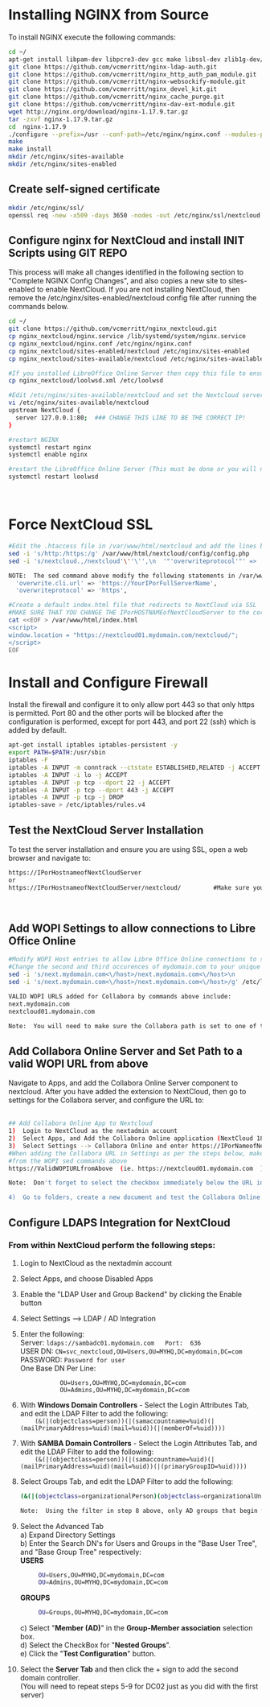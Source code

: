 # Installing NGINX from Source

To install NGINX execute the following commands:

``` bash
cd ~/
apt-get install libpam-dev libpcre3-dev gcc make libssl-dev zlib1g-dev/stable git libxml2 libxml2-dev  libxslt1-dev -y
git clone https://github.com/vcmerritt/nginx-ldap-auth.git
git clone https://github.com/vcmerritt/nginx_http_auth_pam_module.git
git clone https://github.com/vcmerritt/nginx-websockify-module.git
git clone https://github.com/vcmerritt/nginx_devel_kit.git
git clone https://github.com/vcmerritt/nginx_cache_purge.git
git clone https://github.com/vcmerritt/nginx-dav-ext-module.git
wget http://nginx.org/download/nginx-1.17.9.tar.gz
tar -zxvf nginx-1.17.9.tar.gz
cd  nginx-1.17.9
./configure --prefix=/usr --conf-path=/etc/nginx/nginx.conf --modules-path=/etc/nginx/modules/ --add-dynamic-module=/root/nginx_http_auth_pam_module/ --with-http_v2_module --with-http_realip_module --with-http_gzip_static_module --with-http_auth_request_module --with-http_gunzip_module --with-http_ssl_module  --with-stream_ssl_module --with-threads --with-stream --error-log-path=/var/log/nginx/error.log --http-log-path=/var/log/nginx/access.log --with-http_secure_link_module --with-debug --add-dynamic-module=/root/nginx-websockify-module --add-dynamic-module=/root/nginx_devel_kit --add-module=/root/nginx_cache_purge --with-http_dav_module --add-module=/root/nginx-dav-ext-module
make
make install
mkdir /etc/nginx/sites-available
mkdir /etc/nginx/sites-enabled
```

## Create self-signed certificate
``` bash
mkdir /etc/nginx/ssl/
openssl req -new -x509 -days 3650 -nodes -out /etc/nginx/ssl/nextcloud.pem -keyout /etc/nginx/ssl/nextcloud.key
```

## Configure nginx for NextCloud and install INIT Scripts using GIT REPO
This process will make all changes identified in the following section to "Complete NGINX Config Changes", and also copies a new site to sites-enabled to enable NextCloud.  If you are not installing NextCloud, then remove the /etc/nginx/sites-enabled/nextcloud config file after running the commands below.

``` bash
cd ~/
git clone https://github.com/vcmerritt/nginx_nextcloud.git
cp nginx_nextcloud/nginx.service /lib/systemd/system/nginx.service
cp nginx_nextcloud/nginx.conf /etc/nginx/nginx.conf
cp nginx_nextcloud/sites-enabled/nextcloud /etc/nginx/sites-enabled
cp nginx_nextcloud/sites-available/nextcloud /etc/nginx/sites-available

#If you installed LibreOffice Online Server then copy this file to ensure that it works.
cp nginx_nextcloud/loolwsd.xml /etc/loolwsd

#Edit /etc/nginx/sites-available/nextcloud and set the Nextcloud server IP to the IP of the local system or 127.0.0.1
vi /etc/nginx/sites-available/nextcloud
upstream NextCloud {
  server 127.0.0.1:80;  ### CHANGE THIS LINE TO BE THE CORRECT IP!
}

#restart NGINX
systemctl restart nginx
systemctl enable nginx

#restart the LibreOffice Online Server (This must be done or you will not be able to edit documents).
systemctl restart loolwsd
```

<br>

# Force NextCloud SSL

``` bash
#Edit the .htaccess file in /var/www/html/nextcloud and add the lines below right under Rewrite On
sed -i 's/http:/https:/g' /var/www/html/nextcloud/config/config.php
sed -i 's/nextcloud.,/nextcloud'\''\'',\n  '"'overwriteprotocol'"' => '"'https'"',/g' /var/www/html/nextcloud/config/config.php

NOTE:  The sed command above modify the following statements in /var/www/html/nextcloud/config/config.php
  'overwrite.cli.url' => 'https://YourIPorFullServerName',       
  'overwriteprotocol' => 'https',

#Create a default index.html file that redirects to NextCloud via SSL
#MAKE SURE THAT YOU CHANGE THE IPorHOSTNAMEofNextCloudServer to the correct IP
cat <<EOF > /var/www/html/index.html
<script>
window.location = "https://nextcloud01.mydomain.com/nextcloud/";   
</script>
EOF

```

# Install and Configure Firewall
Install the firewall and configure it to only allow port 443 so that only https is permitted.   Port 80 and the other ports will be blocked after the configuration is performed, except for port 443, and port 22 (ssh) which is added by default.
``` bash
apt-get install iptables iptables-persistent -y
export PATH=$PATH:/usr/sbin
iptables -F
iptables -A INPUT -m conntrack --ctstate ESTABLISHED,RELATED -j ACCEPT
iptables -A INPUT -i lo -j ACCEPT
iptables -A INPUT -p tcp --dport 22 -j ACCEPT
iptables -A INPUT -p tcp --dport 443 -j ACCEPT
iptables -A INPUT -p tcp -j DROP
iptables-save > /etc/iptables/rules.v4
```

## Test the NextCloud Server Installation
To test the server installation and ensure you are using SSL, open a web browser and navigate to:

``` HTML
https://IPorHostnameofNextCloudServer
or
https://IPorHostnameofNextCloudServer/nextcloud/         #Make sure you add  the trailing /
```

<br>

## Add WOPI Settings to allow connections to Libre Office Online

``` bash
#Modify WOPI Host entries to allow Libre Office Online connections to specific hostnames
#Change the second and third occurences of mydomain.com to your unique domain name.
sed -i 's/next.mydomain.com<\/host>/next.mydomain.com<\/host>\n            <host desc="Regex pattern of hostname to allow or deny\." allow="true">nextcloud01\.mydomain\.com<\/host>/g' /etc/loolwsd/loolwsd.xml
sed -i 's/next.mydomain.com<\/host>/next.mydomain.com<\/host>/g' /etc/loolwsd/loolwsd.xml

VALID WOPI URLS added for Collabora by commands above include:
next.mydomain.com
nextcloud01.mydomain.com

Note:  You will need to make sure the Collabora path is set to one of these two entries for online document editing to work.
```
  
## Add Collabora Online Server and Set Path to a valid WOPI URL from above
Navigate to Apps, and add the Collabora Online Server component to nextcloud.  After you have added the extension to NextCloud, then go to settings for the Collabora server, and configure the URL to: <br>
<br>

``` bash
## Add Collabora Online App to Nextcloud
1)  Login to NextCloud as the nextadmin account
2)  Select Apps, and Add the Collabora Online application (NextCloud 18) or WOPI Client (which shows as Office Online in settings once installed) for NextCloud 19+
3)  Select Settings --> Collabora Online and enter https://IPorNameofNextCloudServer
#When adding the Collabora URL in Settings as per the steps below, make sure it is a valid url 
#from the WOPI sed commands above
https://ValidWOPIURLfromAbove  (ie. https://nextcloud01.mydomain.com  )

Note:  Don't forget to select the checkbox immediately below the URL in settings to trust certificates if you are using a self-signed certificate.

4)  Go to folders, create a new document and test the Collabora Online functionality.
```

## Configure LDAPS Integration for NextCloud

### From within NextCloud perform the following steps:

1)  Login to NextCloud as the nextadmin account <br>
2)  Select Apps, and choose Disabled Apps <br>
3)  Enable the "LDAP User and Group Backend" by clicking the Enable button  <br>
4)  Select Settings -->  LDAP / AD Integration <br>
5)  Enter the following: <br>
     Server:   ``` ldaps://sambadc01.mydomain.com   Port:  636 ```  <br>
     USER DN:  ``` CN=svc_nextcloud,OU=Users,OU=MYHQ,DC=mydomain,DC=com ```  <br>
     PASSWORD:  ``` Password for user ``` <br>
     One Base DN Per Line:  <br>
     ```
                OU=Users,OU=MYHQ,DC=mydomain,DC=com
                OU=Admins,OU=MYHQ,DC=mydomain,DC=com
     ``` 
6)  With __Windows Domain Controllers__ - Select the Login Attributes Tab, and edit the LDAP Filter to add the following: <br>
     ```     (&(|(objectclass=person))(|(samaccountname=%uid)(|(mailPrimaryAddress=%uid)(mail=%uid))(|(memberOf=%uid)))) ``` 
     
7)  With __SAMBA Domain Controllers__ - Select the Login Attributes Tab, and edit the LDAP Filter to add the following: <br>
     ```     (&(|(objectclass=person))(|(samaccountname=%uid)(|(mailPrimaryAddress=%uid)(mail=%uid))(|(primaryGroupID=%uid)))) ```

8)  Select Groups Tab, and edit the LDAP Filter to add the following: <br>
    ```  bash
    (&(|(objectclass=organizationalPerson)(objectclass=organizationalUnit)(objectclass=person)(objectclass=top)(objectclass=user))(|(cn=Next_*))) 
    
    Note:  Using the filter in step 8 above, only AD groups that begin with Next_ will appear as valid groups in NextCloud.
    ```  
         
9)  Select the Advanced Tab <br>
    a)  Expand Directory Settings <br>
    b)  Enter the Search DN's for Users and Groups in the "Base User Tree", and "Base Group Tree" respectively: <br>
    __USERS__
    ``` bash
         OU=Users,OU=MYHQ,DC=mydomain,DC=com
         OU=Admins,OU=MYHQ,DC=mydomain,DC=com
    ```
    __GROUPS__
    ``` bash
         OU=Groups,OU=MYHQ,DC=mydomain,DC=com
    ```
    c)  Select "__Member (AD)__" in the __Group-Member association__ selection box. <br>
    d)  Select the CheckBox for "__Nested Groups__". <br>
    e)  Click the "__Test Configuration__" button. <br>

10)  Select the __Server Tab__ and then click the + sign to add the second domain controller. <br>
     (You will need to repeat steps 5-9 for DC02 just as you did with the first server)

<br>
<br>
